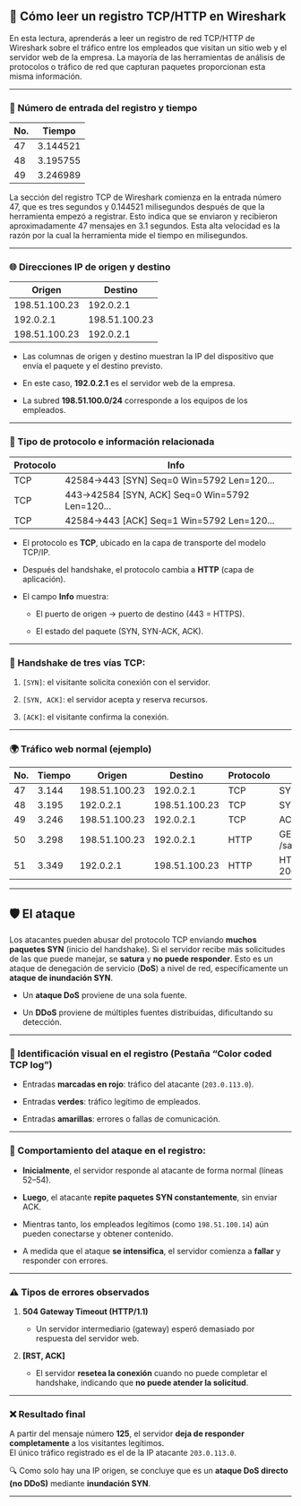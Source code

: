 
## 📖 **Cómo leer un registro TCP/HTTP en Wireshark**

En esta lectura, aprenderás a leer un registro de red TCP/HTTP de Wireshark sobre el tráfico entre los empleados que visitan un sitio web y el servidor web de la empresa. La mayoría de las herramientas de análisis de protocolos o tráfico de red que capturan paquetes proporcionan esta misma información.

---

### 📌 Número de entrada del registro y tiempo

|No.|Tiempo|
|---|---|
|47|3.144521|
|48|3.195755|
|49|3.246989|

La sección del registro TCP de Wireshark comienza en la entrada número 47, que es tres segundos y 0.144521 milisegundos después de que la herramienta empezó a registrar. Esto indica que se enviaron y recibieron aproximadamente 47 mensajes en 3.1 segundos. Esta alta velocidad es la razón por la cual la herramienta mide el tiempo en milisegundos.

---

### 🌐 Direcciones IP de origen y destino

|Origen|Destino|
|---|---|
|198.51.100.23|192.0.2.1|
|192.0.2.1|198.51.100.23|
|198.51.100.23|192.0.2.1|

- Las columnas de origen y destino muestran la IP del dispositivo que envía el paquete y el destino previsto.
    
- En este caso, **192.0.2.1** es el servidor web de la empresa.
    
- La subred **198.51.100.0/24** corresponde a los equipos de los empleados.
    

---

### 🔧 Tipo de protocolo e información relacionada

|Protocolo|Info|
|---|---|
|TCP|42584→443 [SYN] Seq=0 Win=5792 Len=120...|
|TCP|443→42584 [SYN, ACK] Seq=0 Win=5792 Len=120...|
|TCP|42584→443 [ACK] Seq=1 Win=5792 Len=120...|

- El protocolo es **TCP**, ubicado en la capa de transporte del modelo TCP/IP.
    
- Después del handshake, el protocolo cambia a **HTTP** (capa de aplicación).
    
- El campo **Info** muestra:
    
    - El puerto de origen → puerto de destino (443 = HTTPS).
        
    - El estado del paquete (SYN, SYN-ACK, ACK).
        

---

### 🤝 Handshake de tres vías TCP:

1. `[SYN]`: el visitante solicita conexión con el servidor.
    
2. `[SYN, ACK]`: el servidor acepta y reserva recursos.
    
3. `[ACK]`: el visitante confirma la conexión.
    

---

### 🌍 Tráfico web normal (ejemplo)

|No.|Tiempo|Origen|Destino|Protocolo|Info|
|---|---|---|---|---|---|
|47|3.144|198.51.100.23|192.0.2.1|TCP|SYN|
|48|3.195|192.0.2.1|198.51.100.23|TCP|SYN, ACK|
|49|3.246|198.51.100.23|192.0.2.1|TCP|ACK|
|50|3.298|198.51.100.23|192.0.2.1|HTTP|GET /sales.html|
|51|3.349|192.0.2.1|198.51.100.23|HTTP|HTTP/1.1 200 OK|

---

## 🛡️ El ataque

Los atacantes pueden abusar del protocolo TCP enviando **muchos paquetes SYN** (inicio del handshake). Si el servidor recibe más solicitudes de las que puede manejar, se **satura** y **no puede responder**. Esto es un ataque de denegación de servicio (**DoS**) a nivel de red, específicamente un **ataque de inundación SYN**.

- Un **ataque DoS** proviene de una sola fuente.
    
- Un **DDoS** proviene de múltiples fuentes distribuidas, dificultando su detección.
    

---

### 📛 Identificación visual en el registro (Pestaña “Color coded TCP log”)

- Entradas **marcadas en rojo**: tráfico del atacante (`203.0.113.0`).
    
- Entradas **verdes**: tráfico legítimo de empleados.
    
- Entradas **amarillas**: errores o fallas de comunicación.
    

---

### 🔄 Comportamiento del ataque en el registro:

- **Inicialmente**, el servidor responde al atacante de forma normal (líneas 52–54).
    
- **Luego**, el atacante **repite paquetes SYN constantemente**, sin enviar ACK.
    
- Mientras tanto, los empleados legítimos (como `198.51.100.14`) aún pueden conectarse y obtener contenido.
    
- A medida que el ataque **se intensifica**, el servidor comienza a **fallar** y responder con errores.
    

---

### ⚠️ Tipos de errores observados

1. **504 Gateway Timeout (HTTP/1.1)**
    
    - Un servidor intermediario (gateway) esperó demasiado por respuesta del servidor web.
        
2. **[RST, ACK]**
    
    - El servidor **resetea la conexión** cuando no puede completar el handshake, indicando que **no puede atender la solicitud**.
        

---

### ❌ Resultado final

A partir del mensaje número **125**, el servidor **deja de responder completamente** a los visitantes legítimos.  
El único tráfico registrado es el de la IP atacante `203.0.113.0`.

🔍 Como solo hay una IP origen, se concluye que es un **ataque DoS directo (no DDoS)** mediante **inundación SYN**.

---

